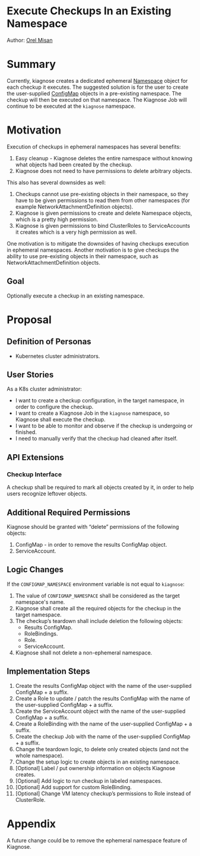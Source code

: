 Execute Checkups In an Existing Namespace
=

Author: [Orel Misan](https://github.com/orelmisan)

# Summary

Currently, kiagnose creates a dedicated ephemeral [Namespace](https://kubernetes.io/docs/concepts/overview/working-with-objects/namespaces/) object for each checkup it executes.
The suggested solution is for the user to create the user-supplied [ConfigMap](https://kubernetes.io/docs/concepts/configuration/configmap/) objects in a pre-existing namespace.
The checkup will then be executed on that namespace.
The Kiagnose Job will continue to be executed at the `kiagnose` namespace.

# Motivation

Execution of checkups in ephemeral namespaces has several benefits:
1. Easy cleanup - Kiagnose deletes the entire namespace without knowing what objects had been created by the checkup.
2. Kiagnose does not need to have permissions to delete arbitrary objects.

This also has several downsides as well:
1. Checkups cannot use pre-existing objects in their namespace, so they have to be given permissions to read them from other namespaces (for example NetworkAttachmentDefinition objects).
2. Kiagnose is given permissions to create and delete Namespace objects, which is a pretty high permission.
3. Kiagnose is given permissions to bind ClusterRoles to ServiceAccounts it creates which is a very high permission as well.

One motivation is to mitigate the downsides of having checkups execution in ephemeral namespaces.
Another motivation is to give checkups the ability to use pre-existing objects in their namespace, such as NetworkAttachmentDefinition objects.

## Goal

Optionally execute a checkup in an existing namespace.

# Proposal

## Definition of Personas
- Kubernetes cluster administrators.

## User Stories
As a K8s cluster administrator:
- I want to create a checkup configuration, in the target namespace, in order to configure the checkup.
- I want to create a Kiagnose Job in the `kiagnose` namespace, so Kiagnose shall execute the checkup.
- I want to be able to monitor and observe if the checkup is undergoing or finished.
- I need to manually verify that the checkup had cleaned after itself.

## API Extensions
### Checkup Interface
A checkup shall be required to mark all objects created by it, in order to help users recognize leftover objects.

## Additional Required Permissions
Kiagnose should be granted with “delete” permissions of the following objects:
1. ConfigMap - in order to remove the results ConfigMap object.
2. ServiceAccount.

## Logic Changes
If the `CONFIGMAP_NAMESPACE` environment variable is not equal to `kiagnose`:
1. The value of `CONFIGMAP_NAMESPACE` shall be considered as the target namespace's name.
2. Kiagnose shall create all the required objects for the checkup in the target namespace.
3. The checkup’s teardown shall include deletion the following objects:
   - Results ConfigMap.
   - RoleBindings.
   - Role.
   - ServiceAccount.
4. Kiagnose shall not delete a non-ephemeral namespace.

## Implementation Steps
1. Create the results ConfigMap object with the name of the user-supplied ConfigMap + a suffix.
2. Create a Role to update / patch the results ConfigMap with the name of the user-supplied ConfigMap + a suffix.
3. Create the ServiceAccount object with the name of the user-supplied ConfigMap + a suffix.
4. Create a RoleBinding with the name of the user-supplied ConfigMap + a suffix.
5. Create the checkup Job with the name of the user-supplied ConfigMap + a suffix.
6. Change the teardown logic, to delete only created objects (and not the whole namespace).
7. Change the setup logic to create objects in an existing namespace.
8. [Optional] Label / put ownership information on objects Kiagnose creates.
9. [Optional] Add logic to run checkup in labeled namespaces.
10. [Optional] Add support for custom RoleBinding.
11. [Optional] Change VM latency checkup’s permissions to Role instead of ClusterRole.

# Appendix
A future change could be to remove the ephemeral namespace feature of Kiagnose.
